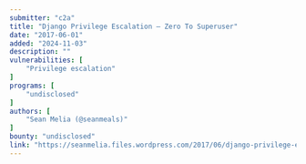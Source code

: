 ```yaml
---
submitter: "c2a"
title: "Django Privilege Escalation – Zero To Superuser"
date: "2017-06-01"
added: "2024-11-03"
description: ""
vulnerabilities: [
    "Privilege escalation"
]
programs: [
    "undisclosed"
]
authors: [
    "Sean Melia (@seanmeals)"
]
bounty: "undisclosed"
link: "https://seanmelia.files.wordpress.com/2017/06/django-privilege-escalation-e28093-zero-to-superuser.pdf"
---
```





